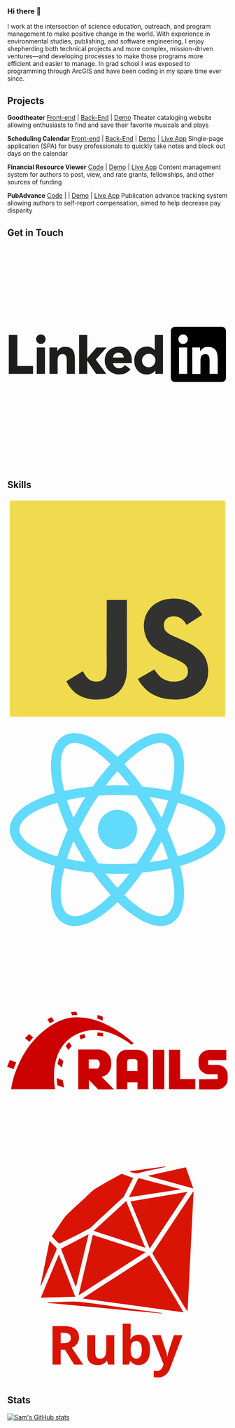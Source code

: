 ### Hi there 👋

I work at the intersection of science education, outreach, and program management to make positive change in the world. With experience in environmental studies, publishing, and software engineering, I enjoy shepherding both technical projects and more complex, mission-driven ventures—and developing processes to make those programs more efficient and easier to manage. In grad school I was exposed to programming through ArcGIS and have been coding in my spare time ever since.

## Projects

**Goodtheater** [Front-end](https://github.com/isphinxs/theater-client) | [Back-End](https://github.com/isphinxs/theater-api) | [Demo](https://youtu.be/sqfp5cil7Gs)
Theater cataloging website allowing enthusiasts to find and save their favorite musicals and plays

**Scheduling Calendar** [Front-end](https://github.com/isphinxs/schedule-master-client) | [Back-End](https://github.com/isphinxs/schedule-master-api) | [Demo](https://youtu.be/01o8uhuOkLk) | [Live App](https://isphinxs.github.io/schedule-master-client/)
Single-page application (SPA) for busy professionals to quickly take notes and block out days on the calendar

**Financial Resource Viewer** [Code](https://github.com/isphinxs/resource-viewer) | [Demo](https://youtu.be/kOxTEO_xcBE) | [Live App](https://evening-lowlands-43805.herokuapp.com/)
Content management system for authors to post, view, and rate grants, fellowships, and other sources of funding

**PubAdvance** [Code](https://github.com/isphinxs/pub_advance) | | [Demo](https://youtu.be/VIwfeF5FMSA) | [Live App](https://warm-gorge-84054.herokuapp.com/)
Publication advance tracking system allowing authors to self-report compensation, aimed to help decrease pay disparity

## Get in Touch

<a href="https://www.linkedin.com/in/sam-ostrowski/"><svg viewBox="0 0 128 128">
<path fill="#1d1d1b" d="M.85 51.73h4.94v17.98h9.14v4.56H.85V51.73zM17.11 59h4.74v15.26h-4.74zm2.37-7.59a2.75 2.75 0 11-2.75 2.75 2.75 2.75 0 012.75-2.75M41.69 51.73h4.74V65.2l5.38-6.22h5.81l-6.22 7.07 6.09 8.22h-5.96l-5.04-7.55h-.06v7.55h-4.74V51.73zM24.48 59H29v2.09h.06a5 5 0 014.49-2.47c4.81 0 5.69 3.16 5.69 7.27v8.38h-4.7v-7.43c0-1.77 0-4-2.47-4s-2.85 1.93-2.85 3.92v7.55h-4.74z"></path><path fill="#1d1d1b" d="M67.61 64.85a2.84 2.84 0 00-2.91-2.91 3.16 3.16 0 00-3.35 2.91zm4 6.77a8.35 8.35 0 01-6.48 3c-4.74 0-8.54-3.16-8.54-8.07s3.8-8.06 8.54-8.06c4.43 0 7.21 3.16 7.21 8.06v1.49h-11a3.54 3.54 0 003.57 3 4 4 0 003.38-1.87zM82.23 62.68A3.89 3.89 0 1086 66.57a3.6 3.6 0 00-3.8-3.89m8.2 11.58H86v-2a6 6 0 01-4.71 2.4c-4.56 0-7.56-3.29-7.56-7.94 0-4.27 2.66-8.19 7-8.19a5.73 5.73 0 014.87 2h.06v-8.8h4.74z"></path><path d="M124.6 47H97.36A2.33 2.33 0 0095 49.34v27.35A2.33 2.33 0 0097.36 79h27.24a2.34 2.34 0 002.4-2.31V49.34a2.34 2.34 0 00-2.4-2.34zm-20.12 27.27h-4.74V59h4.74zm-2.37-17.34a2.75 2.75 0 112.75-2.75 2.75 2.75 0 01-2.75 2.75zm20.13 17.34h-4.74v-7.42c0-1.77 0-4-2.46-4s-2.85 1.93-2.85 3.92v7.55h-4.74V59H112v2.1h.06a5 5 0 014.49-2.46c4.8 0 5.69 3.16 5.69 7.27z"></path>
</svg></a>

## Skills

<svg viewBox="0 0 128 128">
<path fill="#F0DB4F" d="M1.408 1.408h125.184v125.185H1.408z"></path><path fill="#323330" d="M116.347 96.736c-.917-5.711-4.641-10.508-15.672-14.981-3.832-1.761-8.104-3.022-9.377-5.926-.452-1.69-.512-2.642-.226-3.665.821-3.32 4.784-4.355 7.925-3.403 2.023.678 3.938 2.237 5.093 4.724 5.402-3.498 5.391-3.475 9.163-5.879-1.381-2.141-2.118-3.129-3.022-4.045-3.249-3.629-7.676-5.498-14.756-5.355l-3.688.477c-3.534.893-6.902 2.748-8.877 5.235-5.926 6.724-4.236 18.492 2.975 23.335 7.104 5.332 17.54 6.545 18.873 11.531 1.297 6.104-4.486 8.08-10.234 7.378-4.236-.881-6.592-3.034-9.139-6.949-4.688 2.713-4.688 2.713-9.508 5.485 1.143 2.499 2.344 3.63 4.26 5.795 9.068 9.198 31.76 8.746 35.83-5.176.165-.478 1.261-3.666.38-8.581zM69.462 58.943H57.753l-.048 30.272c0 6.438.333 12.34-.714 14.149-1.713 3.558-6.152 3.117-8.175 2.427-2.059-1.012-3.106-2.451-4.319-4.485-.333-.584-.583-1.036-.667-1.071l-9.52 5.83c1.583 3.249 3.915 6.069 6.902 7.901 4.462 2.678 10.459 3.499 16.731 2.059 4.082-1.189 7.604-3.652 9.448-7.401 2.666-4.915 2.094-10.864 2.07-17.444.06-10.735.001-21.468.001-32.237z"></path>
</svg>
<svg viewBox="0 0 128 128">
<g fill="#61DAFB"><circle cx="64" cy="64" r="11.4"></circle><path d="M107.3 45.2c-2.2-.8-4.5-1.6-6.9-2.3.6-2.4 1.1-4.8 1.5-7.1 2.1-13.2-.2-22.5-6.6-26.1-1.9-1.1-4-1.6-6.4-1.6-7 0-15.9 5.2-24.9 13.9-9-8.7-17.9-13.9-24.9-13.9-2.4 0-4.5.5-6.4 1.6-6.4 3.7-8.7 13-6.6 26.1.4 2.3.9 4.7 1.5 7.1-2.4.7-4.7 1.4-6.9 2.3C8.2 50 1.4 56.6 1.4 64s6.9 14 19.3 18.8c2.2.8 4.5 1.6 6.9 2.3-.6 2.4-1.1 4.8-1.5 7.1-2.1 13.2.2 22.5 6.6 26.1 1.9 1.1 4 1.6 6.4 1.6 7.1 0 16-5.2 24.9-13.9 9 8.7 17.9 13.9 24.9 13.9 2.4 0 4.5-.5 6.4-1.6 6.4-3.7 8.7-13 6.6-26.1-.4-2.3-.9-4.7-1.5-7.1 2.4-.7 4.7-1.4 6.9-2.3 12.5-4.8 19.3-11.4 19.3-18.8s-6.8-14-19.3-18.8zM92.5 14.7c4.1 2.4 5.5 9.8 3.8 20.3-.3 2.1-.8 4.3-1.4 6.6-5.2-1.2-10.7-2-16.5-2.5-3.4-4.8-6.9-9.1-10.4-13 7.4-7.3 14.9-12.3 21-12.3 1.3 0 2.5.3 3.5.9zM81.3 74c-1.8 3.2-3.9 6.4-6.1 9.6-3.7.3-7.4.4-11.2.4-3.9 0-7.6-.1-11.2-.4-2.2-3.2-4.2-6.4-6-9.6-1.9-3.3-3.7-6.7-5.3-10 1.6-3.3 3.4-6.7 5.3-10 1.8-3.2 3.9-6.4 6.1-9.6 3.7-.3 7.4-.4 11.2-.4 3.9 0 7.6.1 11.2.4 2.2 3.2 4.2 6.4 6 9.6 1.9 3.3 3.7 6.7 5.3 10-1.7 3.3-3.4 6.6-5.3 10zm8.3-3.3c1.5 3.5 2.7 6.9 3.8 10.3-3.4.8-7 1.4-10.8 1.9 1.2-1.9 2.5-3.9 3.6-6 1.2-2.1 2.3-4.2 3.4-6.2zM64 97.8c-2.4-2.6-4.7-5.4-6.9-8.3 2.3.1 4.6.2 6.9.2 2.3 0 4.6-.1 6.9-.2-2.2 2.9-4.5 5.7-6.9 8.3zm-18.6-15c-3.8-.5-7.4-1.1-10.8-1.9 1.1-3.3 2.3-6.8 3.8-10.3 1.1 2 2.2 4.1 3.4 6.1 1.2 2.2 2.4 4.1 3.6 6.1zm-7-25.5c-1.5-3.5-2.7-6.9-3.8-10.3 3.4-.8 7-1.4 10.8-1.9-1.2 1.9-2.5 3.9-3.6 6-1.2 2.1-2.3 4.2-3.4 6.2zM64 30.2c2.4 2.6 4.7 5.4 6.9 8.3-2.3-.1-4.6-.2-6.9-.2-2.3 0-4.6.1-6.9.2 2.2-2.9 4.5-5.7 6.9-8.3zm22.2 21l-3.6-6c3.8.5 7.4 1.1 10.8 1.9-1.1 3.3-2.3 6.8-3.8 10.3-1.1-2.1-2.2-4.2-3.4-6.2zM31.7 35c-1.7-10.5-.3-17.9 3.8-20.3 1-.6 2.2-.9 3.5-.9 6 0 13.5 4.9 21 12.3-3.5 3.8-7 8.2-10.4 13-5.8.5-11.3 1.4-16.5 2.5-.6-2.3-1-4.5-1.4-6.6zM7 64c0-4.7 5.7-9.7 15.7-13.4 2-.8 4.2-1.5 6.4-2.1 1.6 5 3.6 10.3 6 15.6-2.4 5.3-4.5 10.5-6 15.5C15.3 75.6 7 69.6 7 64zm28.5 49.3c-4.1-2.4-5.5-9.8-3.8-20.3.3-2.1.8-4.3 1.4-6.6 5.2 1.2 10.7 2 16.5 2.5 3.4 4.8 6.9 9.1 10.4 13-7.4 7.3-14.9 12.3-21 12.3-1.3 0-2.5-.3-3.5-.9zM96.3 93c1.7 10.5.3 17.9-3.8 20.3-1 .6-2.2.9-3.5.9-6 0-13.5-4.9-21-12.3 3.5-3.8 7-8.2 10.4-13 5.8-.5 11.3-1.4 16.5-2.5.6 2.3 1 4.5 1.4 6.6zm9-15.6c-2 .8-4.2 1.5-6.4 2.1-1.6-5-3.6-10.3-6-15.6 2.4-5.3 4.5-10.5 6-15.5 13.8 4 22.1 10 22.1 15.6 0 4.7-5.8 9.7-15.7 13.4z"></path></g>
</svg>
<svg viewBox="0 0 128 128">
<path fill="#C00" d="M122 72.3h-5.3v-2.7h10.5v-5.9h-10c-2.6 0-6.1 2.1-6.1 6.1v2c0 4 3.4 6 6.1 6h5v2.8l-10.8.1v5.9H122c2.2 0 5.9-1.6 6-6v-2.3c0-3.8-3.1-6-6-6zM60.4 71.4c0-7.3-6.9-8-6.9-8H41.2v23.1h6.2V81l5.4 5.6H62l-7.3-7.4s5.7-.5 5.7-7.8zm-8.1 3.1h-5v-5.3h5s1.4.5 1.4 2.6c0 2.2-1.4 2.7-1.4 2.7zM75.7 63.6h-6.3c-4.5 0-6 4.1-6 6v16.9h6.3v-4h5.9v4h6.1V69.6c0-4.9-4.4-6-6-6zm-.1 12.3h-6v-5.6s0-1.3 2-1.3h2.2c1.7 0 1.8 1.3 1.8 1.3v5.6zM84.6 63.6h6.6v22.9h-6.6zM100.4 63.6h-6.5v22.9h15.3v-5.9h-8.8z"></path><path fill="#C00" d="M72.2 60.7c.6-.5 1.1-.9 1.1-.9S56.5 43 37.7 44.9c-9.4.8-21 9.4-27.8 20.7-6.8 11.3-7.7 20.9-7.7 20.9h25.6s-4.9-22.3 11.3-31.3c3.5-1.7 14.8-8.1 33.1 5.5zM55.5 44.5c-.3-.2-1.1-.6-3.1-1.1l-.1 2.1c1.1.4 2.1.8 3.1 1.2l.1-2.2z"></path><path fill="#C00" d="M55.5 55.9l.1-2c-1.1-.2-2.2-.3-3.2-.4l-.1 2c1.1 0 2.1.2 3.2.4zM40.4 43.5h.3l-.6-2c-1 0-2 .1-3.1.2l.6 1.9c.9-.1 1.8-.1 2.8-.1zM42.6 57.6c.9-.5 1.9-.8 2.8-1.1l-.7-2.1c-1 .2-2 .6-2.8 1l.7 2.2zM27.2 46.9l-1.5-2.2c-.7.3-1.6.8-2.4 1.3l1.5 2.3c.8-.5 1.6-1 2.4-1.4zM33.9 61.4l1.6 2.3c.6-.8 1.2-1.6 1.9-2.3l-1.5-2.2c-.8.7-1.4 1.5-2 2.2zM30.2 68.3c-.5 1.2-.8 2.4-1 3.5l2.6 2.1c.1-1.3.4-2.5.7-3.8l-2.3-1.8zM15 56.5l-2.3-2c-.8.8-1.7 1.6-2.4 2.4l2.5 2.1c.7-.9 1.4-1.7 2.2-2.5zM5.2 70.9l-3.7-1.4c-.6 1.4-1.3 3-1.6 3.9l3.7 1.4c.4-1.1 1.1-2.7 1.6-3.9zM28.7 80c.1 1.7.2 3.1.4 4.1l3.9 1.4c-.3-1.3-.6-2.7-.8-4.2L28.7 80z"></path>
</svg>
<svg viewBox="0 0 128 128">
<path fill="#D91404" d="M82.518 54.655c-12.92 8.326-25.722 16.577-38.862 25.043l58.715 8.016-19.853-33.059zm25.409-36.843c-1.735 2.604-3.473 5.207-5.205 7.813A46257.18 46257.18 0 0084.881 52.48c-.331.5-.76.896-.294 1.664 5.744 9.483 11.441 18.996 17.152 28.498.901 1.501 1.813 2.996 2.979 4.436l3.463-69.191-.254-.075zM29.529 47.38c.269.255.94.402 1.251.249 5.509-2.708 11.053-5.355 16.442-8.286 1.756-.954 3.106-2.667 4.621-4.055a9782.293 9782.293 0 0015.021-13.812c.307-.283.668-.556.852-.913 1.797-3.513 3.562-7.042 5.391-10.675-2.181-.817-4.248-1.62-6.34-2.35-.284-.099-.73.098-1.04.27-4.843 2.706-9.777 5.267-14.467 8.218-2.347 1.476-4.259 3.651-6.337 5.547-3.347 3.056-6.692 6.119-9.992 9.229a17.14 17.14 0 00-2.355 2.76c-2.258 3.286-4.446 6.619-6.737 10.048 1.282 1.326 2.445 2.592 3.69 3.77zm20.133-4.493c-2.739 11.577-5.465 23.088-8.279 34.978L80.284 52.8l-30.622-9.913zm21.837-19.441l11.22 27.292c7.324-11.001 14.502-21.785 21.843-32.815l-33.063 5.523zM50.122 40.519l30.012 9.743c-3.761-9.163-7.393-18.005-11.101-27.035L50.122 40.519zM29.944 54.131L19.44 79.24l20.005-.591-9.501-24.518zm9.739 18.695l.248-.054c2.401-9.988 4.838-19.907 7.291-30.284l-16.05 8.341c2.735 7.112 5.653 14.612 8.511 21.997zm60.842-56.522c-3.195-.846-6.387-1.696-9.585-2.536-4.593-1.207-9.19-2.401-13.781-3.62-.573-.152-.989-.251-1.326.44-1.622 3.324-3.296 6.624-4.944 9.935-.051.103-.041.237-.08.492l29.71-4.502.006-.209zM81.993 8.742l26.037 7.203-4.302-12.258-21.696 4.811-.039.244zM89.875 88.1l-21.361-2.916c-8.873-1.211-17.73-2.544-26.623-3.569-3.225-.371-6.536-.029-9.806.026-2.687.046-5.374.148-8.06.233-.277.008-.553.064-.828.361 22.21 2.054 44.422 4.107 66.631 6.162l.047-.297zM19.878 71.576c2.864-6.641 5.712-13.287 8.586-19.922.288-.667.267-1.118-.296-1.653-1.203-1.145-2.319-2.378-3.634-3.744l-5.241 25.871.193.092c.133-.214.294-.414.392-.644zM76.29 6.989c4.827-1.246 9.724-2.218 14.592-3.305.314-.071.622-.175.932-.264l-.047-.238-20.916 2.813c1.965.859 3.478 1.5 5.439.994zM30.975 109.422v8.547h-4.724V95.692h6.491c3.026 0 5.266.551 6.719 1.653s2.18 2.776 2.18 5.02c0 1.311-.361 2.477-1.083 3.497-.721 1.021-1.741 1.822-3.063 2.401l6.553 9.705h-5.242l-5.317-8.547h-2.514zm0-3.84h1.524c1.492 0 2.595-.25 3.306-.747.71-.498 1.066-1.28 1.066-2.346 0-1.057-.363-1.808-1.09-2.255-.726-.447-1.851-.671-3.374-.671h-1.433v6.019zm27.578 12.387l-.624-2.179h-.244c-.498.793-1.204 1.404-2.117 1.836-.915.432-1.957.647-3.124.647-2.002 0-3.51-.535-4.526-1.607s-1.523-2.613-1.523-4.624v-11.108h4.647v9.95c0 1.229.219 2.151.656 2.766.436.615 1.131.921 2.086.921 1.301 0 2.24-.435 2.819-1.302.579-.869.869-2.308.869-4.319v-8.015h4.647v17.035h-3.566zm17.919-17.356c2.011 0 3.586.786 4.725 2.355 1.137 1.569 1.705 3.72 1.705 6.453 0 2.813-.587 4.992-1.759 6.535-1.174 1.545-2.771 2.316-4.793 2.316-2.001 0-3.57-.727-4.708-2.18h-.32l-.776 1.875h-3.551V94.26h4.647v5.516c0 .701-.062 1.823-.184 3.368h.184c1.086-1.686 2.697-2.531 4.83-2.531zm-1.494 3.719c-1.147 0-1.985.353-2.513 1.059-.528.707-.804 1.872-.823 3.498v.502c0 1.829.271 3.139.814 3.932.544.792 1.405 1.188 2.584 1.188.954 0 1.713-.44 2.277-1.318s.846-2.156.846-3.832c0-1.676-.285-2.934-.854-3.772-.568-.838-1.345-1.257-2.331-1.257zm9.021-3.398h5.089l3.215 9.584c.274.833.463 1.818.563 2.956h.092c.111-1.046.329-2.032.654-2.956l3.154-9.584h4.982l-7.207 19.214c-.66 1.777-1.602 3.108-2.825 3.992-1.225.884-2.654 1.325-4.29 1.325-.803 0-1.59-.086-2.361-.259v-3.687a8.004 8.004 0 001.828.197c.822 0 1.541-.251 2.156-.754.615-.502 1.095-1.261 1.439-2.277l.274-.839-6.763-16.912z"></path>
</svg>

## Stats

[![Sam's GitHub stats](https://github-readme-stats.vercel.app/api?username=isphinxs)](https://github.com/isphinxs/github-readme-stats)

